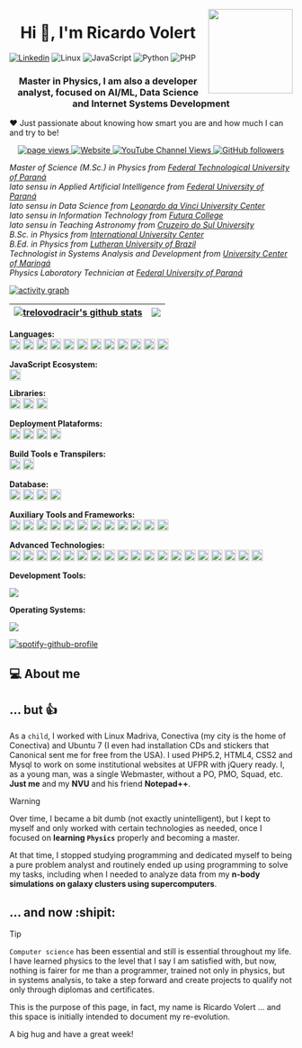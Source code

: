 <a href="https://github.com/sponsors/trelovodracir"><img align="right" width="150" height="150" src="https://i.gifer.com/LYUy.gif"></a>


<h1 align="center">Hi 👋, I'm Ricardo Volert</h1>

[![Linkedin](https://img.shields.io/badge/LinkedIn-Ricardo%20Volert-blue?logo=Linkedin&logoColor=blue&labelColor=black)](https://www.linkedin.com/in/ricardovolert/)
![Linux](https://img.shields.io/badge/System-Linux-informational?style=flat&logo=linux&color=FCC624)
![JavaScript](https://img.shields.io/badge/Code-JavaScript-informational?style=flat&logo=javascript&color=F7DF1E)
![Python](https://img.shields.io/badge/Code-Python-informational?style=flat&logo=python&color=3776AB)
![PHP](https://img.shields.io/badge/Code-PHP-informational?style=flat&logo=php&color=777BB4)





<h3 align="center">Master in Physics, I am also a developer analyst, focused on AI/ML, Data Science and Internet Systems Development</h3>

❤️ Just passionate about knowing how smart you are and how much I can and try to be!

<!--p align="center">
  <a href="https://www.buymeacoffee.com/trelovodracir" target="_blank" rel="noreferrer nofollow">
      <img src="https://cdn.buymeacoffee.com/buttons/default-red.png" alt="Buy Me A Coffee" height="40" width="170" >
    </a>
</p-->    



<p align="center">
  <a href="https://github.com/trelovodracir">
    <img src="https://komarev.com/ghpvc/?username=trelovodracir" alt="page views" />
  </a>
  <a href="https://trelovodracir.github.io">
    <img alt="Website" src="https://img.shields.io/website?url=https%3A%2F%2Ftrelovodracir.github.io">
  </a>
  <a href="https://www.youtube.com/channel/UC9qtkotWKRvbc_9GF4aP26g">
    <img alt="YouTube Channel Views" src="https://img.shields.io/youtube/channel/views/UC9qtkotWKRvbc_9GF4aP26g?style=flat&logo=youtube">
  </a>
  <a href="https://github.com/trelovodracir?tab=followers">
    <img alt="GitHub followers" src="https://img.shields.io/github/followers/trelovodracir?style=flat&logo=github">
  </a>

<br/>

<p><em>Master of Science (M.Sc.) in Physics from <a href="http://www.utfpr.edu.br">Federal Technological University of Paraná</a></br>
lato sensu in Applied Artificial Intelligence from <a href="http://www.ufpr.br">Federal University of Paraná</a></br>
lato sensu in Data Science from <a href="https://uniasselvi.com.br/">Leonardo da Vinci University Center</a></br>
lato sensu in Information Technology from <a href="https://faculdadefutura.com.br">Futura College</a></br>
lato sensu in Teaching Astronomy from <a href="https://www.cruzeirodosul.edu.br">Cruzeiro do Sul University</a></br>
B.Sc. in Physics from <a href="http://www.uninter.com">International University Center</a><br/>
B.Ed. in Physics from <a href="http://www.ulbra.br">Lutheran University of Brazil</a><br/>
Technologist in Systems Analysis and Development from <a href="https://www.unicesumar.edu.br">University Center of Maringá</a></br>
Physics Laboratory Technician at <a href="http://www.ufpr.br">Federal University of Paraná</a>
</em></p>



[![activity graph](https://github-readme-activity-graph.vercel.app/graph?username=trelovodracir&theme=tokyo-night&custom_title=TrelovOdracir%20Activity%20Graph&hide_border=true)](https://github.com/ashutosh00710/github-readme-activity-graph)


| <a href="https://github.com/trelovodracir/github-readme-stats"><img align="center" src="https://github-readme-stats.vercel.app/api?username=trelovodracir&show_icons=true&include_all_commits=true&theme=dracula&hide_border=true" alt="trelovodracir's github stats" /></a> | <a href="https://github.com/trelovodracir/github-readme-stats"><img align="center" src="https://github-readme-stats.vercel.app/api/top-langs/?username=trelovodracir&layout=compact&theme=dracula&hide_border=true" /></a> |
| ------------- | ------------- |


<strong>Languages:</strong><br/>
<img height="20" src="https://cdn.simpleicons.org/html5?viewbox=auto" />
<img height="20" src="https://cdn.simpleicons.org/css3?viewbox=auto" />
<img height="20" src="https://cdn.simpleicons.org/javascript?viewbox=auto" />
<img height="20" src="https://cdn.simpleicons.org/typescript?viewbox=auto" />
<img height="20" src="https://cdn.simpleicons.org/php?viewbox=auto" />
<img height="20" src="https://cdn.simpleicons.org/json?viewbox=auto" />
<img height="20" src="https://cdn.simpleicons.org/go?viewbox=auto" />
<img height="20" src="https://cdn.simpleicons.org/c?viewbox=auto" />
<img height="20" src="https://cdn.simpleicons.org/cplusplus?viewbox=auto" />
<img height="20" src="https://cdn.simpleicons.org/rust?viewbox=auto" />
<img height="20" src="https://cdn.simpleicons.org/ruby?viewbox=auto" />
<img height="20" src="https://cdn.simpleicons.org/zig?viewbox=auto" />

<strong>JavaScript Ecosystem:</strong><br/>
<img height="20" src="https://cdn.simpleicons.org/node.js?viewbox=auto" />

<strong>Libraries:</strong><br/>
<img height="20" src="https://cdn.simpleicons.org/react?viewbox=auto" />
<img height="20" src="https://cdn.simpleicons.org/express?viewbox=auto" />
<img height="20" src="https://cdn.simpleicons.org/tailwindcss?viewbox=auto" />

<strong>Deployment Plataforms:</strong><br/>
<img height="20" src="https://cdn.simpleicons.org/githubpages?viewbox=auto" />
<img height="20" src="https://cdn.simpleicons.org/heroku?viewbox=auto" />
<img height="20" src="https://cdn.simpleicons.org/netlify?viewbox=auto" />
<img height="20" src="https://cdn.simpleicons.org/vercel?viewbox=auto" />

<strong>Build Tools e Transpilers:</strong><br/>
<img height="20" src="https://cdn.simpleicons.org/vite?viewbox=auto" />
<img height="20" src="https://cdn.simpleicons.org/swc?viewbox=auto" />

<strong>Database:</strong><br/>
<img height="20" src="https://cdn.simpleicons.org/postgresql?viewbox=auto" />
<img height="20" src="https://cdn.simpleicons.org/mysql?viewbox=auto" />
<img height="20" src="https://cdn.simpleicons.org/mongodb?viewbox=auto" />
<img height="20" src="https://cdn.simpleicons.org/sqlite?viewbox=auto" />

<strong>Auxiliary Tools and Frameworks:</strong><br/>
<img height="20" src="https://cdn.simpleicons.org/eslint?viewbox=auto" />
<img height="20" src="https://cdn.simpleicons.org/fontawesome?viewbox=auto" />
<img height="20" src="https://cdn.simpleicons.org/redux?viewbox=auto" />
<img height="20" src="https://cdn.simpleicons.org/socketdotio?viewbox=auto" />
<img height="20" src="https://cdn.simpleicons.org/swagger?viewbox=auto" />
<img height="20" src="https://cdn.simpleicons.org/laravel?viewbox=auto" />
<img height="20" src="https://cdn.simpleicons.org/materialdesign?viewbox=auto" />
<img height="20" src="https://cdn.simpleicons.org/GitHubActions?viewbox=auto" />
<img height="20" src="https://cdn.simpleicons.org/jsonwebtokens?viewbox=auto" />
<img height="20" src="https://cdn.simpleicons.org/nextdotjs?viewbox=auto" />
<img height="20" src="https://cdn.simpleicons.org/angular?viewbox=auto" />
<img height="20" src="https://cdn.simpleicons.org/sass?viewbox=auto" />

<strong>Advanced Technologies:</strong><br/>
<img height="20" src="https://cdn.simpleicons.org/arduino?viewbox=auto" />
<img height="20" src="https://cdn.simpleicons.org/tensorflow?viewbox=auto" />
<img height="20" src="https://cdn.simpleicons.org/keras?viewbox=auto" />
<img height="20" src="https://cdn.simpleicons.org/opencv?viewbox=auto" />
<img height="20" src="https://cdn.simpleicons.org/scikitlearn?viewbox=auto" />
<img height="20" src="https://cdn.simpleicons.org/flask?viewbox=auto" />
<img height="20" src="https://cdn.simpleicons.org/django?viewbox=auto" />
<img height="20" src="https://cdn.simpleicons.org/docker?viewbox=auto" />
<img height="20" src="https://cdn.simpleicons.org/graphql?viewbox=auto" />
<img height="20" src="https://cdn.simpleicons.org/selenium?viewbox=auto" />
<img height="20" src="https://cdn.simpleicons.org/jupyter?viewbox=auto" />
<img height="20" src="https://cdn.simpleicons.org/pytorch?viewbox=auto" />
<img height="20" src="https://cdn.simpleicons.org/redis?viewbox=auto" />
<img height="20" src="https://cdn.simpleicons.org/spring?viewbox=auto" />
<img height="20" src="https://cdn.simpleicons.org/kubernetes?viewbox=auto" />
<img height="20" src="https://cdn.simpleicons.org/gnubash?viewbox=auto" />
<img height="20" src="https://cdn.simpleicons.org/fishshell?viewbox=auto" />
<img height="20" src="https://cdn.simpleicons.org/r?viewbox=auto" />
<img height="20" src="https://cdn.simpleicons.org/googlecolab?viewbox=auto" />


<strong>Development Tools:</strong><br/>
<p align="left">
  <a href="https://skillicons.dev">
    <img src="https://skillicons.dev/icons?i=git,github,vscode,npm" />
  </a>
</p>

<strong>Operating Systems:</strong><br/>
<p align="left">
  <a href="https://skillicons.dev">
    <img src="https://skillicons.dev/icons?i=windows,ubuntu" />
  </a>
</p>



  [![spotify-github-profile](https://spotify-github-profile.kittinanx.com/api/view?uid=31qbc5rut42aql6wgsqaqbia5zs4&cover_image=true&theme=default&show_offline=false&background_color=121212&interchange=false&bar_color=53b14f&bar_color_cover=true)](https://github.com/kittinan/spotify-github-profile)
  
<div>

</div>


## 💻 About me


## ... but :+1:

As a `child`, I worked with Linux Madriva, Conectiva (my city is the home of Conectiva) and Ubuntu 7 (I even had installation CDs and stickers that Canonical sent me for free from the USA). I ​​used PHP5.2, HTML4, CSS2 and Mysql to work on some institutional websites at UFPR with jQuery ready. I, as a young man, was a single Webmaster, without a PO, PMO, Squad, etc. **Just me** and my **NVU** and his friend **Notepad++**.

> [!WARNING]
> Over time, I became a bit dumb (not exactly unintelligent), but I kept to myself and only worked with certain technologies as needed, once I focused on **learning `Physics`** properly and becoming a master. 

At that time, I stopped studying programming and dedicated myself to being a pure problem analyst and routinely ended up using programming to solve my tasks, including when I needed to analyze data from my **n-body simulations on galaxy clusters using supercomputers**.

## ... and now :shipit:

> [!TIP]
> `Computer science` has been essential and still is essential throughout my life. I have learned physics to the level that I say I am satisfied with, but now, nothing is fairer for me than a programmer, trained not only in physics, but in systems analysis, to take a step forward and create projects to qualify not only through diplomas and certificates.

This is the purpose of this page, in fact, my name is Ricardo Volert ... and this space is initially intended to document my re-evolution.

A big hug and have a great week!
